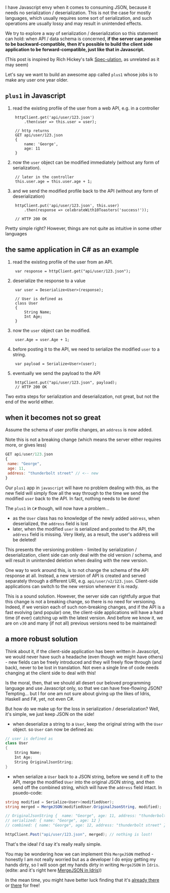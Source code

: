 I have Javascript envy when it comes to consuming JSON, because it needs no serialization / deserialization. This is not the case for mostly languages, which usually requires some sort of serialization, and such operations are usually lossy and may result in unintended effects.

We try to explore a way of serialization / deserialization so this statement can hold: when API / data schema is concerned, **if the server can promise to be backward-compatible, then it's possible to build the client side application to be forward-compatible, just like that in Javascript.**

(This post is inspired by Rich Hickey's talk [Spec-ulation](https://youtu.be/oyLBGkS5ICk), as unrelated as it may seem)

Let's say we want to build an awesome app called ``plus1`` whose jobs is to make any user one year older.


## `plus1` in Javascript

1. read the existing profile of the user from a web API, e.g. in a controller

		httpClient.get('api/user/123.json')
			.then(user => this.user = user);

		// http returns
		GET api/user/123.json
		{
			name: 'George',
			age: 11
		}

2. now the `user` object can be modified immediately (without any form of serialization).

		// later in the controller
		this.user.age = this.user.age + 1;

3. and we send the modified profile back to the API (without any form of deserialization)

		httpClient.put('api/user/123.json', this.user)
			.then(response => celebrateWith10Toasters('success!'));

		// HTTP 200 OK

Pretty simple right? However, things are not quite as intuitive in some other languages

## the same application in C# as an example

1. read the existing profile of the user from an API.

		var response = httpClient.get("api/user/123.json");

2. deserialize the response to a value

		var user = Deserialize<User>(response);

		// User is defined as
		class User
		{
			String Name;
			Int Age;
		}

3. now the `user` object can be modified.

		user.Age = user.Age + 1;

4. before posting it to the API, we need to serialize the modified `user` to a string.

		var payload = Serialize<User>(user);

5. eventually we send the payload to the API

		httpClient.put("api/user/123.json", payload);
		// HTTP 200 OK

Two extra steps for serialization and deserialization, not great, but not the end of the world either.

## when it becomes not so great

Assume the schema of user profile changes, an `address` is now added.

Note this is not a breaking change (which means the server either requires more, or gives less)

```javascript
GET api/user/123.json
{
 name: "George",
 age: 11,
 address: "thunderbolt street" // <-- new
}
```

Our `plus1` app in `javascript` will have no problem dealing with this, as the new field will simply flow all the way through to the time we send the modified `user` back to the API. In fact, nothing needs to be done!

The `plus1` in `C#` though, will now have a problem...

* as the `User` class has no knowledge of the newly added `address`, when deserialized, the `address` field is lost
* later, when the modified `user` is serialized and posted to the API, the `address` field is missing. Very likely, as a result, the user's address will be deleted!

This presents the versioning problem - limited by serialization / deserialization, client side can only deal with the old version / schema, and will result in unintended deletion when dealing with the new version.

One way to work around this, is to not change the schema of the API response at all. Instead, a new version of API is created and served separately through a different URI, e.g. `api/user/v2/123.json`. Client-side applications can switch to the new version whenever it is ready.

This is a sound solution. However, the server side can rightfully argue that this change is not a breaking change, so there is no need for versioning. Indeed, if we version each of such non-breaking changes, and if the API is a fast evolving (and popular) one, the client-side applications will have a hard time (if ever) catching up with the latest version. And before we know it, we are on `v30` and many (if not all) previous versions need to be maintained!

## a more robust solution

Think about it, if the client-side application has been written in Javascript, we would never have such a headache (even though we might have others) - new fields can be freely introduced and they will freely flow through (and back), never to be lost in translation. Not even a single line of code needs changing at the client side to deal with this!

Is the moral, then, that we should all desert our beloved programming language and use Javascript only, so that we can have free-flowing JSON? Tempting... but I for one am not sure about giving up the likes of Idris, Haskell and F#, yet, not even C#.

But how do we make up for the loss in serialization / deserialization? Well, it's simple, we just keep JSON on the side!

* when deserialize a string to a `User`, keep the original string with the `User` object. so `User` can now be defined as:

```csharp
// user is defined as
class User
{
	String Name;
	Int Age;
	String OriginalJsonString;
}
```
* when serialize a `User` back to a JSON string, before we send it off to the API, merge the modified `User` into the original JSON string, and then send off the combined string, which will have the `address` field intact. In psuedo-code:

```csharp
string modified = Serialize<User>(modifiedUser);
string merged = MergeJSON(modifiedUser.OriginalJsonString, modified);

// OriginalJsonString {  name: "George", age: 11, address: "thunderbolt street" }
// serialized: { name: "George", age: 12 }
// combined: { name: "George", age: 12, address: "thunderbolt street" }

httpClient.Post("api/user/123.json", merged); // nothing is lost!
```

That's the idea! I'd say it's really really simple.

You may be wondering how we can implement this `MergeJSON` method - honestly I am not really worried but as a developer I do enjoy getting my hands dirty, so I will soon get my hands dirty in writing `MergeJSON` in `Idris`. (edite: and it's right here [MergeJSON in Idris](./serialize-like-javascript-the-prototype)))

In the mean time, you might have better luck finding that it's [already there](https://www.newtonsoft.com/json/help/html/MergeJson.htm) or [there](https://stackoverflow.com/questions/9895041/merging-two-json-documents-using-jackson) for free!
